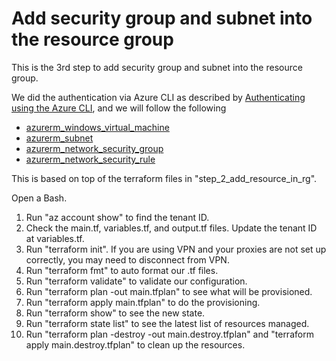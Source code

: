 # Add security group and subnet into the resource group

This is the 3rd step to add security group and subnet into the resource group.

We did the authentication via Azure CLI as described by [Authenticating using the Azure CLI](https://registry.terraform.io/providers/hashicorp/azuread/latest/docs/guides/azure_cli), and we will follow the following

- [azurerm_windows_virtual_machine](https://registry.terraform.io/providers/hashicorp/azurerm/latest/docs/resources/windows_virtual_machine)
- [azurerm_subnet](https://registry.terraform.io/providers/hashicorp/azurerm/latest/docs/resources/subnet)
- [azurerm_network_security_group](https://registry.terraform.io/providers/hashicorp/azurerm/latest/docs/resources/network_security_group)
- [azurerm_network_security_rule](https://registry.terraform.io/providers/hashicorp/azurerm/latest/docs/resources/network_security_rule)

This is based on top of the terraform files in "step_2_add_resource_in_rg".

Open a Bash.

1. Run "az account show" to find the tenant ID.
2. Check the main.tf, variables.tf, and output.tf files. Update the tenant ID at variables.tf.
3. Run "terraform init". If you are using VPN and your proxies are not set up correctly, you may need to disconnect from VPN.
4. Run "terraform fmt" to auto format our .tf files.
5. Run "terraform validate" to validate our configuration.
6. Run "terraform plan -out main.tfplan" to see what will be provisioned.
7. Run "terraform apply main.tfplan" to do the provisioning.
8. Run "terraform show" to see the new state.
9. Run "terraform state list" to see the latest list of resources managed.
10. Run "terraform plan -destroy -out main.destroy.tfplan" and "terraform apply main.destroy.tfplan" to clean up the resources.
